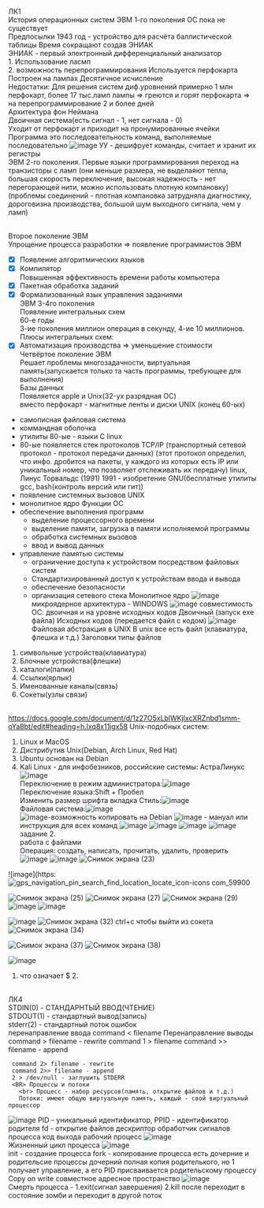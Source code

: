 ЛК1
<br> История операционных систем
ЭВМ 1-го поколения ОС пока не существует
<br> Предпосылки
1943 год - устройство для расчёта баллистической таблицы
Время сокращают создав ЭНИАК
<br> ЭНИАК - первый электронный дифференциальный анализатор
<br> 1. Использование ласмп
<br> 2. возможность перепрограммирования
Используется перфокарта  
Построен на лампах 
Десятичное исчисление 
<br> Недостатки:
Для решения систем диф.уровнений примерно 1 млн перфокарт, более 17 тыс.ламп
лампы => греются и горят
перфокарта => на перепрограммирование 2 и более дней
<br> Архитектура фон Неймана
<br> Двоичная система(есть сигнал - 1, нет сигнала - 0)
<br> Уходит от перфокарт и приходит на пронумированные ячейки
<br> Программа это последовательность команд, выполняемые последовательно
![image](https://user-images.githubusercontent.com/97594123/213094532-9ae1a761-d2d5-4dd4-87b0-e73510be3407.png)
УУ - дешифрует команды, считает и хранит их регистры
<br> ЭВМ 2-го поколения. Первые языки программирования
переход на транзисторы с ламп (они меньше размера, не выделаяют тепла, большая скорость переключения, высокая надежность - нет перегорающей нити, можно использовать плотную компановку) (проблемы соединений - плотная компановка затрудняла диагностику, дороговизна производства, большой шум выходного сигнала, чем у ламп)

<br> Второе поколение ЭВМ
<BR> Упрощение процесса разработки => появление программистов ЭВМ
  - [X] Появление алгоритмических языков
  - [X] Компилятор
<br> Повышенная эффективность времени работы компьютера
  - [X] Пакетная обработка заданий
  - [X] Формализованный язык управления заданиями
 <BR> ЭВМ 3-4го поколения
 <br> Появление интегральных схем
 <br> 60-е годы
 <br> 3-ие поколения миллион операция в секунду, 4-ие 10 миллионов.
 <br> Плюсы интегральных схем:
   - [X] Автоматизация производства => уменьшение стоимости
 <BR> Четвёртое поколение ЭВМ
 <BR> Решает проблемы многозадачности, виртуальная память(запускается только та часть программы, требующее для выполнения)
 <br> Базы данных
 <br> Появляется apple и Unix(32-ух разрядная ОС)
 <br> вместо перфокарт - магнитные ленты и  диски
   UNIX (конец 60-ых)
   - самописная файловая система
   - коммандная оболочка
   - утилиты
   80-ые - языки С
   linux
   - 80-ые появляется стек протоколов TCP/IP (транспортный сетевой протокол - протокол передачи данных) (этот протокол определил, что инфо. дробится на пакеты, у каждого из которых есть IP или уникальный номер, что позволяет отслеживать их передачу)
  linux, Линус Торвальдс (1991)
   1991 - изобретение GNU(бесплатные утилиты gcc, bash(контроль версий или гит))
   - появление системных вызовов UNIX
   - монолитное ядро
   Функции ОС
   - обеспечение выполнения программ
     + выделение процессорного времени
     + выделение памяти, загрузка в памяти исполняемой программы
     + обработка системных вызовов
     + ввод и вывод данных
   - управление памятью системы
     + ограничение доступа к устройством посредством файловых систем
     + Стандартизированный доступ к устройствам ввода и вывода
     + обеспечение безопасности
     + организация сетевого стека
   Монолитное ядро
  ![image](https://user-images.githubusercontent.com/97594123/213101027-e74430f6-64e4-46be-87eb-659cf1f38b39.png)
микроядерное архитектура - WINDOWS
   ![image](https://user-images.githubusercontent.com/97594123/213101292-a25740af-e021-4859-bd75-1215f71fc751.png)
совместимость ОС: двоичная и на уровне исходных кодов
   Двоичный (запуск exe файла)
   Исходных кодов (передается файл с кодом)
   ![image](https://user-images.githubusercontent.com/97594123/213102124-3b51cc02-0f86-42f3-a3ca-63a653195936.png)
<BR> Файловая абстракция в UNIX
  В unix все есть файл (клавиатура, флешка и т.д.)
  Заголовки типы файлов
   1. символьные устройства(клавиатура)
   2. Блочные устройства(флешки)
   3. каталоги(папки)
   4. Ссылки(ярлык)
   5. Именованные каналы(связь)
   6. Сокеты(узлы связи)

<br>https://docs.google.com/document/d/1z27O5xLblWKjIxcXRZnbd1smm-oYa8bt/edit#heading=h.lxq8x11igx58
  Unix-подобных систем: 
  1. Linux и MacOS
  2. Дистрибутив Unix(Debian, Arch Linux, Red Hat)
  3. Ubuntu основан на Debian
  4. Kali Linux - для инфобезников, российские системы: АстраЛинукс
  ![image](https://user-images.githubusercontent.com/97594421/214224014-f27c808a-3a53-46fd-97a4-588063ead963.png)
<br>Переключение в режим администратора:![image](https://user-images.githubusercontent.com/97594421/214224118-c1c44a97-40ab-4541-9d22-bbd3a63bae2b.png)
<br>Переключение языка:Shift + Пробел
<br>Изменить размер шрифта вкладка Стиль:![image](https://user-images.githubusercontent.com/97594467/214225482-61b32e0c-0967-442e-bfd2-04f95e2f6aea.png)
<br>Файловая система:![image](https://user-images.githubusercontent.com/97594421/214225984-d64735a1-5de4-48c0-939c-caaf012d6f6c.png)
<br>![image](https://user-images.githubusercontent.com/97594421/214226547-46a2a404-4c13-4356-ab9a-405977225243.png)-возможность копировать на Debian
![image](https://user-images.githubusercontent.com/50214016/214227600-aa74dfd0-99bd-4222-a77a-a674978f31ee.png) - мануал или инструкция для всех команд
  ![image](https://user-images.githubusercontent.com/50214016/214228564-813f2829-2a92-4663-b6eb-318799306dfc.png)
  ![image](https://user-images.githubusercontent.com/50214016/214230955-63781d15-4bed-4fd9-91a0-fc898b8baf35.png)
![image](https://user-images.githubusercontent.com/50214016/214489380-426f971b-73a5-4bf2-a75f-f1414c8717e5.png)
![image](https://user-images.githubusercontent.com/50214016/214491764-92290ecc-d669-47bd-8355-5b120921e0ca.png)
<br> задание 2.
  <br> работа с файлами
  <BR> Операция: создать, написать, прочитать, удалить, проверить
    ![image](https://user-images.githubusercontent.com/50214016/214494172-cb4d4cd0-2dae-43c2-bbec-f0186ec03aa9.png)
![image](https://user-images.githubusercontent.com/50214016/214496944-727aba60-02ab-40fd-92a9-5a49cf73d0e6.png)
    ![Снимок экрана (23)](https://user-images.githubusercontent.com/97594123/215966516-ed1f53aa-4d80-4583-97dd-106fe8bfde87.png)   
    
![image](https:![gps_navigation_pin_search_find_location_locate_icon-icons com_59900](https://user-images.githubusercontent.com/97594123/215966856-09121752-2850-4fc5-a993-b81db4d971fb.png)
    
![Снимок экрана (25)](https://user-images.githubusercontent.com/97594123/215967137-44042f4f-2afb-419d-805e-995b7a3cbc8f.png)
![Снимок экрана (27)](https://user-images.githubusercontent.com/97594123/215968004-f2d2aa0c-d2cd-426a-beed-10720f3d3e42.png)
![Снимок экрана (29)](https://user-images.githubusercontent.com/97594123/215968675-fa40832a-397f-4f72-be27-e10f6d3774d9.png)
![image](https://user-images.githubusercontent.com/50214016/215026586-6260b289-ea11-480c-9d2d-2d6ce3fdfed8.png)
![image](https://user-images.githubusercontent.com/50214016/215026969-584f5680-ba0e-450b-a7bd-00e922a598de.png)
    
![image](https://user-images.githubusercontent.com/50214016/215027454-38b7d940-fab7-480a-a41f-56786e3e7806.png)
![Снимок экрана (32)](https://user-images.githubusercontent.com/97594123/215970387-e6083c6c-f43e-47d1-8398-072fabb072b6.png)
ctrl+c чтобы выйти из сокета
    ![Снимок экрана (34)](https://user-images.githubusercontent.com/97594123/215971556-9bf9973e-2280-4ecc-ab87-60e7570aafa2.png)

![Снимок экрана (37)](https://user-images.githubusercontent.com/97594123/215973301-17a29548-d333-4123-bcdf-61ae989ea7de.png)
![Снимок экрана (38)](https://user-images.githubusercontent.com/97594123/215973382-291e3621-3133-492b-81ad-cb4331ebcfb5.png)

![image](https://user-images.githubusercontent.com/97594123/217163604-abc788e4-d64a-4263-9f86-2db5a89d85a9.png)
1. что означает $
    2.

<BR>ЛК4
 <BR> STDIN(0) - СТАНДАРНТЫЙ ВВОД(ЧТЕНИЕ)
   <BR> STDOUT(1) - стандартный вывод(запись)
     <br> stderr(2) - стандартный поток ошибок
     <br> перенаправление ввода command < filename
     Перенаправление выводы
     command > filename - rewrite
     command 1 > filename
     command >> filename - append
     
     command 2> filename - rewrite
     command 2>> filename - append
     2 > /dev/null - заглушить STDERR
     <BR> Процессы и потоки
       <br> Процесс - набор ресурсов(память, открытие файлов и т.д.)
       Потоки: имеют общую виртуальную память, каждый - свой виртуальный процессор
 ![image](https://user-images.githubusercontent.com/50214016/217463262-bbd36339-3f5b-42cc-b578-f38a777d8ac9.png)
 PID - уникальный идентификатор, PPID - идентификатор родителя
 fd - открытие файлов дескриптор
 обработчик сигналов процесса
       код выхода
       рабочий процесс
![image](https://user-images.githubusercontent.com/50214016/217465930-ed8fb357-523d-489a-be7f-3467dbce286a.png)
<br> Жизненный цикл процесса
![image](https://user-images.githubusercontent.com/50214016/217466145-46e7df29-85d5-4a9b-a17a-5204e475f5ee.png)
<br> 
init - создание процесса
fork - копирование процесса
есть дочерние и родительсие процессы
дочерний полная копия родителького, но 1 получает управление, а его PID присваивается родительскому процессу
Copy on write совместное адресное пространство
![image](https://user-images.githubusercontent.com/50214016/217467524-63980ca9-a5ee-479e-84d5-1ac8e60a3ac6.png)
<br> Смерть процесса - 1.exit(сигнал завершения) 2.kill после переходит в состояние зомби и переходит в другой поток
       
